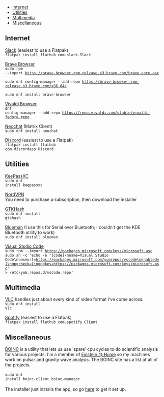 - [Internet](#internet)
- [Utilities](#utilities)
- [Multimedia](#multimedia)
- [Miscellaneous](#miscellaneous)


## Internet
[Slack](https://slack.com/) (easiest to use a Flatpak)<br>
<code>flatpak install flathub com.slack.Slack</code>

  
[Brave Browser](https://brave.com/)<br>
  <code>sudo rpm --import https://brave-browser-rpm-release.s3.brave.com/brave-core.asc<br>
  sudo dnf config-manager --add-repo https://brave-browser-rpm-release.s3.brave.com/x86_64/<br>
  sudo dnf install brave-browser  </code>

[Vivaldi Browser](https://vivaldi.com/)<br>
  <code>dnf config-manager --add-repo https://repo.vivaldi.com/stable/vivaldi-fedora.repo
  </code>


[Neochat](https://apps.kde.org/neochat/) (Matrix Client)<br>
<code>sudo dnf install neochat</code>

[Discord](https://discord.com/) (easiest to use a Flatpak)<br>
  <code>flatpak install flathub com.discordapp.Discord</code>


## Utilities
[KeePassXC](https://keepassxc.org/)<br><code>sudo dnf install keepassxc</code><br>
  
[NordVPN](https://nordvpn.com/)<br>
  You need to purchase a subscription, then download the installer

[GTKHash](https://gtkhash.org/)<br>
  <code>sudo dnf install gtkhash</code>

[Blueman](https://github.com/blueman-project/blueman) (I use this for Serial over Bluetooth; I couldn't get the KDE Bluetooth utility to work)<br><code>sudo dnf install blueman</code>

[Visual Studio Code](https://code.visualstudio.com/)<br>
  <code>sudo rpm --import https://packages.microsoft.com/keys/microsoft.asc
sudo sh -c 'echo -e "[code]\nname=Visual Studio Code\nbaseurl=https://packages.microsoft.com/yumrepos/vscode\nenabled=1\ngpgcheck=1\ngpgkey=https://packages.microsoft.com/keys/microsoft.asc" > /etc/yum.repos.d/vscode.repo'</code>


## Multimedia
[VLC](https://www.videolan.org/vlc/) handles just about every kind of video format I've come across.<br>
<code>sudo dnf install vlc</code>
  
[Spotify](www.spotify.com) (easiest to use a Flatpak)<br>
<code>flatpak install flathub com.spotify.Client</code>

## Miscellaneous
[BOINC](https://boinc.berkeley.edu/) is a utility that lets us use 'spare' cpu cycles to do scientific analysis for various projects. I'm a member of [Einstein @ Home](https://einsteinathome.org/) so my machines work on pulsar and gravity wave analysis. The BOINC site has a list of all of the projects.<br><br>
<code>sudo dnf install boinc-client boinc-manager</code><br><br>
The installer just installs the app, so go [here](https://boinc.berkeley.edu/wiki/Installing_BOINC_on_Fedora) to get it set up.
